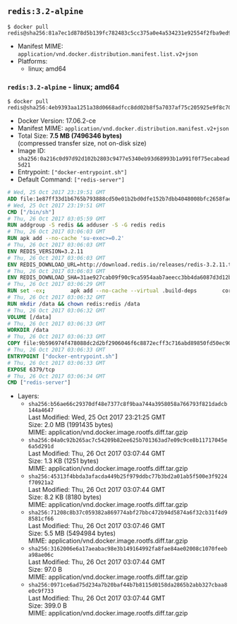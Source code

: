 ## `redis:3.2-alpine`

```console
$ docker pull redis@sha256:81a7ec1d878d5b139fc782483c5cc375a0e4a534231e92554f2fba9ed9a38f4d
```

-	Manifest MIME: `application/vnd.docker.distribution.manifest.list.v2+json`
-	Platforms:
	-	linux; amd64

### `redis:3.2-alpine` - linux; amd64

```console
$ docker pull redis@sha256:4eb9393aa1251a38d0668adfcc8dd02b8f5a7037af75c205925e9f8c70af21d3
```

-	Docker Version: 17.06.2-ce
-	Manifest MIME: `application/vnd.docker.distribution.manifest.v2+json`
-	Total Size: **7.5 MB (7496346 bytes)**  
	(compressed transfer size, not on-disk size)
-	Image ID: `sha256:0a216c0d97d92d102b2803c9477e5340eb93d68993b1a991f0f75ecabead5d21`
-	Entrypoint: `["docker-entrypoint.sh"]`
-	Default Command: `["redis-server"]`

```dockerfile
# Wed, 25 Oct 2017 23:19:51 GMT
ADD file:1e87ff33d1b6765b793888cd50e01b2bd0dfe152b7dbb4048008bfc2658faea7 in / 
# Wed, 25 Oct 2017 23:19:51 GMT
CMD ["/bin/sh"]
# Thu, 26 Oct 2017 03:05:59 GMT
RUN addgroup -S redis && adduser -S -G redis redis
# Thu, 26 Oct 2017 03:06:03 GMT
RUN apk add --no-cache 'su-exec>=0.2'
# Thu, 26 Oct 2017 03:06:03 GMT
ENV REDIS_VERSION=3.2.11
# Thu, 26 Oct 2017 03:06:03 GMT
ENV REDIS_DOWNLOAD_URL=http://download.redis.io/releases/redis-3.2.11.tar.gz
# Thu, 26 Oct 2017 03:06:03 GMT
ENV REDIS_DOWNLOAD_SHA=31ae927cab09f90c9ca5954aab7aeecc3bb4da6087d3d12ba0a929ceb54081b5
# Thu, 26 Oct 2017 03:06:29 GMT
RUN set -ex; 		apk add --no-cache --virtual .build-deps 		coreutils 		gcc 		linux-headers 		make 		musl-dev 	; 		wget -O redis.tar.gz "$REDIS_DOWNLOAD_URL"; 	echo "$REDIS_DOWNLOAD_SHA *redis.tar.gz" | sha256sum -c -; 	mkdir -p /usr/src/redis; 	tar -xzf redis.tar.gz -C /usr/src/redis --strip-components=1; 	rm redis.tar.gz; 		grep -q '^#define CONFIG_DEFAULT_PROTECTED_MODE 1$' /usr/src/redis/src/server.h; 	sed -ri 's!^(#define CONFIG_DEFAULT_PROTECTED_MODE) 1$!\1 0!' /usr/src/redis/src/server.h; 	grep -q '^#define CONFIG_DEFAULT_PROTECTED_MODE 0$' /usr/src/redis/src/server.h; 		make -C /usr/src/redis -j "$(nproc)"; 	make -C /usr/src/redis install; 		rm -r /usr/src/redis; 		apk del .build-deps
# Thu, 26 Oct 2017 03:06:32 GMT
RUN mkdir /data && chown redis:redis /data
# Thu, 26 Oct 2017 03:06:32 GMT
VOLUME [/data]
# Thu, 26 Oct 2017 03:06:33 GMT
WORKDIR /data
# Thu, 26 Oct 2017 03:06:33 GMT
COPY file:9b596974f478088dc2d2bf2906046f6c8872ecff3c716abd89850fd50ec90c47 in /usr/local/bin/ 
# Thu, 26 Oct 2017 03:06:33 GMT
ENTRYPOINT ["docker-entrypoint.sh"]
# Thu, 26 Oct 2017 03:06:33 GMT
EXPOSE 6379/tcp
# Thu, 26 Oct 2017 03:06:34 GMT
CMD ["redis-server"]
```

-	Layers:
	-	`sha256:b56ae66c29370df48e7377c8f9baa744a3958058a766793f821dadcb144a4647`  
		Last Modified: Wed, 25 Oct 2017 23:21:25 GMT  
		Size: 2.0 MB (1991435 bytes)  
		MIME: application/vnd.docker.image.rootfs.diff.tar.gzip
	-	`sha256:04a0c92b265ac7c54209b82ee625b701363ad7e09c9ce8b11717045e6a5d291d`  
		Last Modified: Thu, 26 Oct 2017 03:07:44 GMT  
		Size: 1.3 KB (1251 bytes)  
		MIME: application/vnd.docker.image.rootfs.diff.tar.gzip
	-	`sha256:45313f4bbda3afacda449b25f979ddbc77b3bd2a01ab5f500e3f9224f70921a2`  
		Last Modified: Thu, 26 Oct 2017 03:07:44 GMT  
		Size: 8.2 KB (8180 bytes)  
		MIME: application/vnd.docker.image.rootfs.diff.tar.gzip
	-	`sha256:71208c8b37c059382a869774abf27bbc472b94d5874a6f32cb31f4d98581cf66`  
		Last Modified: Thu, 26 Oct 2017 03:07:46 GMT  
		Size: 5.5 MB (5494984 bytes)  
		MIME: application/vnd.docker.image.rootfs.diff.tar.gzip
	-	`sha256:3162006e6a17aeabac98e3b149164992fa8fae84ae02008c1070feeba98ae06c`  
		Last Modified: Thu, 26 Oct 2017 03:07:44 GMT  
		Size: 97.0 B  
		MIME: application/vnd.docker.image.rootfs.diff.tar.gzip
	-	`sha256:0971ce6ad75d234a7b20baf44b7b8115d0158da2865b2abb327cbaa8e0c9f733`  
		Last Modified: Thu, 26 Oct 2017 03:07:44 GMT  
		Size: 399.0 B  
		MIME: application/vnd.docker.image.rootfs.diff.tar.gzip

